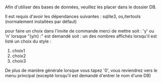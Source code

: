 Afin d'utiliser des bases de données, veuillez les placer dans le dossier DB.

Il est requis d'avoir les dépendances suivantes : sqlite3, os,itertools (normalement installées par défaut)

pour faire un choix dans l'invite de commande merci de mettre soit :
'y' ou 'n' lorsque "(y/n) :" est demandé
soit :
un des nombres affichés lorsqu'il est listé un choix du style :
1) choix1
2) choix2
3) choix3

De plus de manière générale lorsque vous tapez '0', vous reviendrez vers le menu principal (excepté lorsqu'il est demandé d'entrer le nom d'une DB)

